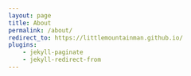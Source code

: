 ```yaml
---
layout: page
title: About
permalink: /about/
redirect_to: https://littlemountainman.github.io/
plugins:  
    - jekyll-paginate
    - jekyll-redirect-from
---
```


